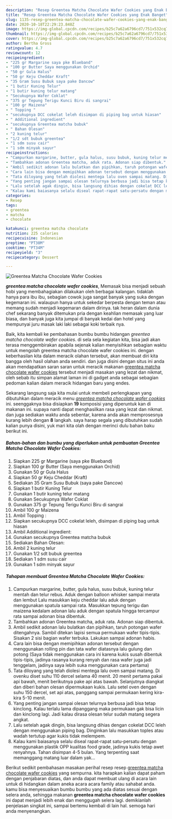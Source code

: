 ```yaml
---
description: "Resep Greentea Matcha Chocolate Wafer Cookies yang Enak Banget"
title: "Resep Greentea Matcha Chocolate Wafer Cookies yang Enak Banget"
slug: 1135-resep-greentea-matcha-chocolate-wafer-cookies-yang-enak-banget
date: 2020-10-18T22:29:23.848Z
image: https://img-global.cpcdn.com/recipes/b25c7a62a6796cd7/751x532cq70/greentea-matcha-chocolate-wafer-cookies-foto-resep-utama.jpg
thumbnail: https://img-global.cpcdn.com/recipes/b25c7a62a6796cd7/751x532cq70/greentea-matcha-chocolate-wafer-cookies-foto-resep-utama.jpg
cover: https://img-global.cpcdn.com/recipes/b25c7a62a6796cd7/751x532cq70/greentea-matcha-chocolate-wafer-cookies-foto-resep-utama.jpg
author: Bertha Gross
ratingvalue: 4.7
reviewcount: 12
recipeingredient:
- "225 gr Margarine saya pke Blueband"
- "100 gr Butter Saya menggunakan Orchid"
- "50 gr Gula Halus"
- "50 gr Keju Cheddar Kraft"
- "35 Gram Susu Bubuk saya pake Dancow"
- "1 butir Kuning Telur"
- "1 butir kuning telur matang"
- "Secukupnya Wafer Coklat"
- "375 gr Tepung Terigu Kunci Biru di sangrai"
- "100 gr Maizena"
- " Topping "
- "secukupnya DCC cokelat leleh disimpan di piping bag untuk hiasan"
- " Additional ingredient"
- "secukupnya Greentea matcha bubuk"
- " Bahan Olesan"
- "2 kuning telur"
- "1/2 sdt bubuk greentea"
- "1 sdm susu cair"
- "1 sdm minyak sayur"
recipeinstructions:
- "Campurkan margarine, butter, gula halus, susu bubuk, kuning telur mentah dan telur rebus. Aduk dengan balloon whisker sampai merata dan lembut Lalu masukkan keju cheddar lalu aduk dengan menggunakan spatula sampai rata. Masukkan tepung terigu dan maizena kedalam adonan lalu aduk dengan spatula hingga tercampur rata sampai adonan bisa dibentuk."
- "Tambahkan adonan Greentea matcha, aduk rata. Adonan siap dibentuk."
- "Ambil sedikit adonan lalu bulatkan dan pipihkan, taruh potongan wafer ditengahnya. Sambil ditekan lapisi semua permukaan wafer tipis-tipis. Sisakan 2 sisi bagian wafer terbuka. Lakukan sampai adonan habis."
- "Cara lain bisa dengan memipihkan adonan tersebut dengan menggunakan rolling pin dan tata wafer diatasnya lalu gulung dan potong (Saya tidak menggunakan cara ini karena kukis susah dibentuk tipis-tipis, jadinya rasanya kurang renyah dan rasa wafer juga jadi tenggelam, jadinya saya lebih suka menggunakan cara pertama)"
- "Tata diloyang yang telah diolesi mentega lalu oven sampai matang. Di ovenku diset suhu 110 dercel selama 40 menit. 20 menit pertama pakai api bawah, menit berikutnya pake api atas bawah. Selanjutnya diangkat dan diberi bahan olesan dipermukaan kukis. Lalu setel oven dengan suhu 150 dercel, set api atas, panggang sampai permukaan kering kira-kira 5-10 menit."
- "Yang penting jangan sampai olesan telurnya berbusa jadi bisa tetap kinclong. Kalau terlalu lama dipanggang maka permukaan gak bisa licin dan kinclong lagi. Jadi kalau dirasa olesan telur sudah matang segera angkat."
- "Lalu setelah agak dingin, bisa langsung dihias dengan cokelat DCC leleh dengan menggunakan piping bag. Dinginkan lalu masukkan toples atau wadah tertutup agar kukis tidak melempem."
- "Kalau kami baiasanya selalu diseal rapat-rapat satu-persatu dengan menggunakan plastik OPP kualitas food grade, jadinya kukis tetap awet renyahnya. Tahan disimpan 4-5 bulan. Yang terpenting saat memanggang matang luar dalam yak..."
categories:
- Resep
tags:
- greentea
- matcha
- chocolate

katakunci: greentea matcha chocolate 
nutrition: 225 calories
recipecuisine: Indonesian
preptime: "PT30M"
cooktime: "PT34M"
recipeyield: "3"
recipecategory: Dessert

---
```



![Greentea Matcha Chocolate Wafer Cookies](https://img-global.cpcdn.com/recipes/b25c7a62a6796cd7/751x532cq70/greentea-matcha-chocolate-wafer-cookies-foto-resep-utama.jpg)

<b><i>greentea matcha chocolate wafer cookies</i></b>, Memasak bisa menjadi sebuah hobi yang membahagiakan dilakukan oleh berbagai kalangan. tidaklah hanya para ibu ibu, sebagian cowok juga sangat banyak yang suka dengan kegemaran ini. walaupun hanya untuk sekedar berpesta dengan teman atau memang sudah menjadi kegemaran dalam dirinya. tak heran dalam dunia chef sekarang banyak ditemukan pria dengan keahlian memasak yang luar biasa, dan banyak juga kita jumpai di banyak kedai dan hotel yang mempunyai juru masak laki laki sebagai koki terbaik nya.



Baik, kita kembali ke pembahasan bumbu bumbu hidangan <i>greentea matcha chocolate wafer cookies</i>. di sela sela kegiatan kita, bisa jadi akan terasa menggembirakan apabila sejenak kalian menyisihkan sebagian waktu untuk mengolah greentea matcha chocolate wafer cookies ini. dengan keberhasilan kita dalam meracik olahan tersebut, akan membuat diri kita bangga oleh hasil olahan anda sendiri. dan juga disini dengan situs ini anda akan mendapatkan saran saran untuk meracik makanan <u>greentea matcha chocolate wafer cookies</u> tersebut menjadi masakan yang lezat dan nikmat, oleh sebab itu simpan alamat laman ini di gadget anda sebagai sebagian pedoman kalian dalam meracik hidangan baru yang endes.


Sekarang langsung saja kita mulai untuk membeli perlengkapan yang dibutuhkan dalam meracik menu <u><i>greentea matcha chocolate wafer cookies</i></u> ini. seenggaknya bisa disiapkan <b>19</b> komposisi yang diperuntuk kan di makanan ini. supaya nanti dapat menghasilkan rasa yang lezat dan nikmat. dan juga sediakan waktu anda sebentar, karena anda akan memprosesnya kurang lebih dengan <b>8</b> langkah. saya harap segala yang dibutuhkan sudah kalian punya disini, yuk mari kita olah dengan merinci dulu bahan baku berikut ini.

<!--inarticleads1-->

##### Bahan-bahan dan bumbu yang diperlukan untuk pembuatan Greentea Matcha Chocolate Wafer Cookies:

1. Siapkan 225 gr Margarine (saya pke Blueband)
1. Siapkan 100 gr Butter (Saya menggunakan Orchid)
1. Gunakan 50 gr Gula Halus
1. Siapkan 50 gr Keju Cheddar (Kraft)
1. Sediakan 35 Gram Susu Bubuk (saya pake Dancow)
1. Siapkan 1 butir Kuning Telur
1. Gunakan 1 butir kuning telur matang
1. Gunakan Secukupnya Wafer Coklat
1. Gunakan 375 gr Tepung Terigu Kunci Biru di sangrai
1. Ambil 100 gr Maizena
1. Ambil  Topping :
1. Siapkan secukupnya DCC cokelat leleh, disimpan di piping bag untuk hiasan
1. Ambil  Additional ingredient:
1. Gunakan secukupnya Greentea matcha bubuk
1. Sediakan  Bahan Olesan:
1. Ambil 2 kuning telur
1. Gunakan 1/2 sdt bubuk greentea
1. Sediakan 1 sdm susu cair
1. Gunakan 1 sdm minyak sayur




<!--inarticleads2-->

##### Tahapan membuat Greentea Matcha Chocolate Wafer Cookies:

1. Campurkan margarine, butter, gula halus, susu bubuk, kuning telur mentah dan telur rebus. Aduk dengan balloon whisker sampai merata dan lembut Lalu masukkan keju cheddar lalu aduk dengan menggunakan spatula sampai rata. Masukkan tepung terigu dan maizena kedalam adonan lalu aduk dengan spatula hingga tercampur rata sampai adonan bisa dibentuk.
1. Tambahkan adonan Greentea matcha, aduk rata. Adonan siap dibentuk.
1. Ambil sedikit adonan lalu bulatkan dan pipihkan, taruh potongan wafer ditengahnya. Sambil ditekan lapisi semua permukaan wafer tipis-tipis. Sisakan 2 sisi bagian wafer terbuka. Lakukan sampai adonan habis.
1. Cara lain bisa dengan memipihkan adonan tersebut dengan menggunakan rolling pin dan tata wafer diatasnya lalu gulung dan potong (Saya tidak menggunakan cara ini karena kukis susah dibentuk tipis-tipis, jadinya rasanya kurang renyah dan rasa wafer juga jadi tenggelam, jadinya saya lebih suka menggunakan cara pertama)
1. Tata diloyang yang telah diolesi mentega lalu oven sampai matang. Di ovenku diset suhu 110 dercel selama 40 menit. 20 menit pertama pakai api bawah, menit berikutnya pake api atas bawah. Selanjutnya diangkat dan diberi bahan olesan dipermukaan kukis. Lalu setel oven dengan suhu 150 dercel, set api atas, panggang sampai permukaan kering kira-kira 5-10 menit.
1. Yang penting jangan sampai olesan telurnya berbusa jadi bisa tetap kinclong. Kalau terlalu lama dipanggang maka permukaan gak bisa licin dan kinclong lagi. Jadi kalau dirasa olesan telur sudah matang segera angkat.
1. Lalu setelah agak dingin, bisa langsung dihias dengan cokelat DCC leleh dengan menggunakan piping bag. Dinginkan lalu masukkan toples atau wadah tertutup agar kukis tidak melempem.
1. Kalau kami baiasanya selalu diseal rapat-rapat satu-persatu dengan menggunakan plastik OPP kualitas food grade, jadinya kukis tetap awet renyahnya. Tahan disimpan 4-5 bulan. Yang terpenting saat memanggang matang luar dalam yak...




Berikut sedikit pembahasan masakan perihal resep resep <u>greentea matcha chocolate wafer cookies</u> yang sempurna. kita harapkan kalian dapat paham dengan penjabaran diatas, dan anda dapat membuat ulang di acara lain untuk di hidangkan dalam aneka acara acara family atau sahabat anda. kamu bisa menyesuaikan bumbu bumbu yang ada diatas sesuai dengan selera anda, sehingga makanan <b>greentea matcha chocolate wafer cookies</b> ini dapat menjadi lebih enak dan menggugah selera lagi. demikianlah penjelasan singkat ini, sampai bertemu kembali di lain hal. semoga hari anda menyenangkan.
